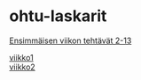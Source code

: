 # ohtu-laskarit

[Ensimmäisen viikon tehtävät 2-13](https://github.com/elmanevala/ohtu-2020-viikko1)


[viikko1](https://github.com/elmanevala/ohtu-laskarit/tree/main/viikko1)  
[viikko2](https://github.com/elmanevala/ohtu-laskarit/tree/main/viikko2)
